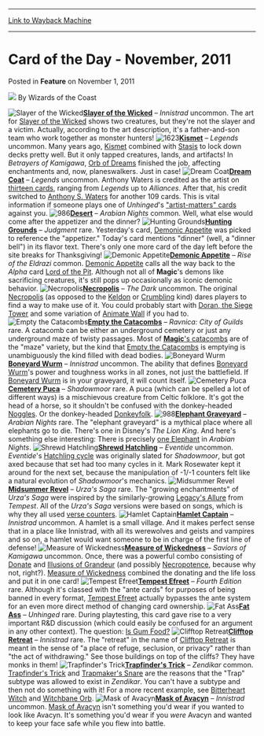 
---
[Link to Wayback Machine](https://web.archive.org/web/20211018082642/https://magic.wizards.com/en/articles/archive/feature/card-day-november-2011-2011-11-01)

[_metadata_:wayback_url]:- "https://magic.wizards.com/en/articles/archive/feature/card-day-november-2011-2011-11-01"
[_metadata_:wayback_raw_url]:- "https://web.archive.org/web/20211018082642id_/https://magic.wizards.com/en/articles/archive/feature/card-day-november-2011-2011-11-01"
[_metadata_:wayback_capture_timestamp]:- "2021-10-18 08:26:42+00:00"
[_metadata_:description]:- "Slayer of the Wicked – Innistrad uncommon. The art for Slayer of the Wicked shows two creatures, but they're not the slayer and a victim. Actually, according to the art description, it's a father-and-son team who work together as monster hunters! Kismet – Legends uncommon. Many years ago, Kismet combined with Stasis to lock down decks pretty well. But it only tapped creatures,"
[_metadata_:generator]:- "Drupal 7 (http://drupal.org)"
[_metadata_:publish_date]:- "2011-11-01"
---


Card of the Day - November, 2011
================================



 Posted in **Feature**
 on November 1, 2011 






![](https://media.magic.wizards.com/styles/auth_small/public/images/person/wizards_author.jpg)
By Wizards of the Coast











![Slayer of the Wicked](http://gatherer.wizards.com/Handlers/Image.ashx?type=card&name=Slayer+of+the+Wicked)**[Slayer of the Wicked](https://gatherer.wizards.com/Pages/Card/Details.aspx?name=Slayer+of+the+Wicked)** – *Innistrad* uncommon. The art for [Slayer of the Wicked](https://gatherer.wizards.com/Pages/Card/Details.aspx?name=Slayer+of+the+Wicked) shows two creatures, but they're not the slayer and a victim. Actually, according to the art description, it's a father-and-son team who work together as monster hunters!
 ![1623](http://gatherer.wizards.com/Handlers/Image.ashx?type=card&multiverseid=1623)**[Kismet](https://gatherer.wizards.com/Pages/Card/Details.aspx?multiverseid=1623)** – *Legends* uncommon. Many years ago, [Kismet](https://gatherer.wizards.com/Pages/Card/Details.aspx?name=Kismet) combined with [Stasis](https://gatherer.wizards.com/Pages/Card/Details.aspx?name=Stasis) to lock down decks pretty well. But it only tapped creatures, lands, and artifacts! In *Betrayers of Kamigawa*, [Orb of Dreams](https://gatherer.wizards.com/Pages/Card/Details.aspx?name=Orb+of+Dreams) finished the job, affecting enchantments and, now, planeswalkers. Just in case!
 ![Dream Coat](http://gatherer.wizards.com/Handlers/Image.ashx?type=card&name=Dream+Coat)**[Dream Coat](https://gatherer.wizards.com/Pages/Card/Details.aspx?name=Dream+Coat)** – *Legends* uncommon. Anthony Waters is credited as the artist on [thirteen cards](http://gatherer.wizards.com/Pages/Search/Default.aspx?action=advanced&artist=%5B%22Anthony%20Waters%22%5D), ranging from *Legends* up to *Alliances*. After that, his credit switched to [Anthony S. Waters](http://gatherer.wizards.com/Pages/Search/Default.aspx?action=advanced&artist=%5B%22Anthony%20S.%20Waters%22%5D) for another 109 cards. This is vital information if someone plays one of *Unhinged*'s ["artist-matters" cards](http://gatherer.wizards.com/Pages/Search/Default.aspx?text=+%5Bartist%5D) against you.
 ![986](http://gatherer.wizards.com/Handlers/Image.ashx?type=card&multiverseid=986)**[Desert](https://gatherer.wizards.com/Pages/Card/Details.aspx?multiverseid=986)** – *Arabian Nights* common. Well, what else would come after the appetizer and the dinner?
 ![Hunting Grounds](http://gatherer.wizards.com/Handlers/Image.ashx?type=card&name=Hunting+Grounds)**[Hunting Grounds](https://gatherer.wizards.com/Pages/Card/Details.aspx?name=Hunting+Grounds)** – *Judgment* rare. Yesterday's card, [Demonic Appetite](https://gatherer.wizards.com/Pages/Card/Details.aspx?name=Demonic+Appetite) was picked to reference the "appetizer." Today's card mentions "dinner" (well, a "dinner bell") in its flavor text. There's only one more card of the day left before the site breaks for Thanksgiving!
 ![Demonic Appetite](http://gatherer.wizards.com/Handlers/Image.ashx?type=card&name=Demonic+Appetite)**[Demonic Appetite](https://gatherer.wizards.com/Pages/Card/Details.aspx?name=Demonic+Appetite)** – *Rise of the Eldrazi* common. [Demonic Appetite](https://gatherer.wizards.com/Pages/Card/Details.aspx?name=Demonic+Appetite) calls all the way back to the *Alpha* card [Lord of the Pit](https://gatherer.wizards.com/Pages/Card/Details.aspx?multiverseid=70). Although not all of **Magic**'s demons like sacrificing creatures, it's still pops up occasionally as iconic demonic behavior.
 ![Necropolis](http://gatherer.wizards.com/Handlers/Image.ashx?type=card&name=Necropolis)**[Necropolis](https://gatherer.wizards.com/Pages/Card/Details.aspx?name=Necropolis)** – *The Dark* uncommon. The original [Necropolis](https://gatherer.wizards.com/Pages/Card/Details.aspx?name=Necropolis) (as opposed to the [Keldon](https://gatherer.wizards.com/Pages/Card/Details.aspx?name=Keldon) or [Crumbling](https://gatherer.wizards.com/Pages/Card/Details.aspx?name=Crumbling) kind) dares players to find a way to make use of it. You could probably start with [Doran, the Siege Tower](https://gatherer.wizards.com/Pages/Card/Details.aspx?name=Doran%2C+the+Siege+Tower) and some variation of [Animate Wall](https://gatherer.wizards.com/Pages/Card/Details.aspx?name=Animate+Wall) if you had to.
 ![Empty the Catacombs](http://gatherer.wizards.com/Handlers/Image.ashx?type=card&name=Empty+the+Catacombs)**[Empty the Catacombs](https://gatherer.wizards.com/Pages/Card/Details.aspx?name=Empty+the+Catacombs)** – *Ravnica: City of Guilds* rare. A catacomb can be either an underground cemetery or just any underground maze of twisty passages. Most of [**Magic**'s catacombs](http://gatherer.wizards.com/Pages/Search/Default.aspx?name=+%5Bcatacomb%5D) are of the "maze" variety, but the kind that [Empty the Catacombs](https://gatherer.wizards.com/Pages/Card/Details.aspx?name=Empty+the+Catacombs) is emptying is unambiguously the kind filled with dead bodies.
 ![Boneyard Wurm](http://gatherer.wizards.com/Handlers/Image.ashx?type=card&name=Boneyard+Wurm)**[Boneyard Wurm](https://gatherer.wizards.com/Pages/Card/Details.aspx?name=Boneyard+Wurm)** – *Innistrad* uncommon. The ability that defines [Boneyard Wurm](https://gatherer.wizards.com/Pages/Card/Details.aspx?name=Boneyard+Wurm)'s power and toughness works in all zones, not just the battlefield. If [Boneyard Wurm](https://gatherer.wizards.com/Pages/Card/Details.aspx?name=Boneyard+Wurm) is in your graveyard, it will count itself.
 ![Cemetery Puca](http://gatherer.wizards.com/Handlers/Image.ashx?type=card&name=Cemetery+Puca)**[Cemetery Puca](https://gatherer.wizards.com/Pages/Card/Details.aspx?name=Cemetery+Puca)** – *Shadowmoor* rare. A puca (which can be spelled a lot of different ways) is a mischievous creature from Celtic folklore. It's got the head of a horse, so it shouldn't be confused with the donkey-headed [Noggles](http://gatherer.wizards.com/Pages/Search/Default.aspx?type=+%5Bnoggle%5D%7C%7Csubtype=+%5Bnoggle%5D). Or the donkey-headed [Donkeyfolk](http://gatherer.wizards.com/Pages/Search/Default.aspx?type=+%5Bdonkey%5D%7C%7Csubtype=+%5Bdonkey%5D).
 ![988](http://gatherer.wizards.com/Handlers/Image.ashx?type=card&multiverseid=988)**[Elephant Graveyard](https://gatherer.wizards.com/Pages/Card/Details.aspx?multiverseid=988)** – *Arabian Nights* rare. The "elephant graveyard" is a mythical place where all elephants go to die. There's one in Disney's *The Lion King*. And here's something else interesting: There is precisely [one Elephant](https://gatherer.wizards.com/Pages/Card/Details.aspx?multiverseid=982) in *Arabian Nights*.
 ![Shrewd Hatchling](http://gatherer.wizards.com/Handlers/Image.ashx?type=card&name=Shrewd+Hatchling)**[Shrewd Hatchling](https://gatherer.wizards.com/Pages/Card/Details.aspx?name=Shrewd+Hatchling)** – *Eventide* uncommon. *Eventide*'s [Hatchling cycle](http://gatherer.wizards.com/Pages/Search/Default.aspx?action=advanced&name=+%5Bhatchling%5D&set=%7C%5B%22eventide%22%5D) was originally slated for *Shadowmoor*, but got axed because that set had too many cycles in it. Mark Rosewater kept it around for the next set, because the manipulation of -1/-1 counters felt like a natural evolution of *Shadowmoor*'s mechanics.
 ![Midsummer Revel](http://gatherer.wizards.com/Handlers/Image.ashx?type=card&name=Midsummer+Revel)**[Midsummer Revel](https://gatherer.wizards.com/Pages/Card/Details.aspx?name=Midsummer+Revel)** – *Urza's Saga* rare. The "growing enchantments" of *Urza's Saga* were inspired by the similarly-growing [Legacy's Allure](https://gatherer.wizards.com/Pages/Card/Details.aspx?name=Legacy%27s+Allure) from *Tempest*. All of the *Urza's Saga* versions were based on songs, which is why they all used [verse counters](http://gatherer.wizards.com/Pages/Search/Default.aspx?text=+%5Bverse%5D+%5Bcounter%5D).
 ![Hamlet Captain](http://gatherer.wizards.com/Handlers/Image.ashx?type=card&name=Hamlet+Captain)**[Hamlet Captain](https://gatherer.wizards.com/Pages/Card/Details.aspx?name=Hamlet+Captain)** – *Innistrad* uncommon. A hamlet is a small village. And it makes perfect sense that in a place like Innistrad, with all its werewolves and geists and vampires and so on, a hamlet would want someone to be in charge of the first line of defense!
 ![Measure of Wickedness](http://gatherer.wizards.com/Handlers/Image.ashx?type=card&name=Measure+of+Wickedness)**[Measure of Wickedness](https://gatherer.wizards.com/Pages/Card/Details.aspx?name=Measure+of+Wickedness)** – *Saviors of Kamigawa* uncommon. Once, there was a powerful combo consisting of [Donate](https://gatherer.wizards.com/Pages/Card/Details.aspx?name=Donate) and [Illusions of Grandeur](https://gatherer.wizards.com/Pages/Card/Details.aspx?name=Illusions+of+Grandeur) (and possibly [Necropotence](https://gatherer.wizards.com/Pages/Card/Details.aspx?name=Necropotence), because why not, right?). [Measure of Wickedness](https://gatherer.wizards.com/Pages/Card/Details.aspx?name=Measure+of+Wickedness) combined the donating and the life loss and put it in one card!
 ![Tempest Efreet](http://gatherer.wizards.com/Handlers/Image.ashx?type=card&name=Tempest+Efreet)**[Tempest Efreet](https://gatherer.wizards.com/Pages/Card/Details.aspx?name=Tempest+Efreet)** – *Fourth Edition* rare. Although it's classed with the "ante cards" for purposes of being banned in every format, [Tempest Efreet](https://gatherer.wizards.com/Pages/Card/Details.aspx?name=Tempest+Efreet) actually bypasses the ante system for an even more direct method of changing card ownership.
 ![Fat Ass](http://gatherer.wizards.com/Handlers/Image.ashx?type=card&name=Fat+Ass)**[Fat Ass](https://gatherer.wizards.com/Pages/Card/Details.aspx?name=Fat+Ass)** – *Unhinged* rare. During playtesting, this card gave rise to a very important R&D discussion (which could easily be confused for an argument in any other context). The question: [Is Gum Food?](http://www.wizards.com/magic/images/mtgcom/fcpics/features/mr147_gum.jpg)
![Clifftop Retreat](http://gatherer.wizards.com/Handlers/Image.ashx?type=card&name=Clifftop+Retreat)**[Clifftop Retreat](https://gatherer.wizards.com/Pages/Card/Details.aspx?name=Clifftop+Retreat)** – *Innistrad* rare. The "retreat" in the name of [Clifftop Retreat](https://gatherer.wizards.com/Pages/Card/Details.aspx?name=Clifftop+Retreat) is meant in the sense of "a place of refuge, seclusion, or privacy" rather than "the act of withdrawing." See those buildings on top of the cliffs? They have monks in them!
 ![Trapfinder's Trick](http://gatherer.wizards.com/Handlers/Image.ashx?type=card&name=Trapfinder%27s+Trick)**[Trapfinder's Trick](https://gatherer.wizards.com/Pages/Card/Details.aspx?name=Trapfinder%27s+Trick)** – *Zendikar* common. [Trapfinder's Trick](https://gatherer.wizards.com/Pages/Card/Details.aspx?name=Trapfinder%27s+Trick) and [Trapmaker's Snare](https://gatherer.wizards.com/Pages/Card/Details.aspx?name=Trapmaker%27s+Snare) are the reasons that the "Trap" subtype was allowed to exist in *Zendikar*. You can't have a subtype and then not do something with it! For a more recent example, see [Bitterheart Witch](https://gatherer.wizards.com/Pages/Card/Details.aspx?name=Bitterheart+Witch) and [Witchbane Orb](https://gatherer.wizards.com/Pages/Card/Details.aspx?name=Witchbane+Orb).
 ![Mask of Avacyn](http://gatherer.wizards.com/Handlers/Image.ashx?type=card&name=Mask+of+Avacyn)**[Mask of Avacyn](https://gatherer.wizards.com/Pages/Card/Details.aspx?name=Mask+of+Avacyn)** – *Innistrad* uncommon. [Mask of Avacyn](https://gatherer.wizards.com/Pages/Card/Details.aspx?name=Mask+of+Avacyn) isn't something you'd wear if you wanted to look like Avacyn. It's something you'd wear if you *were* Avacyn and wanted to keep your face safe while you flew into battle.
 





